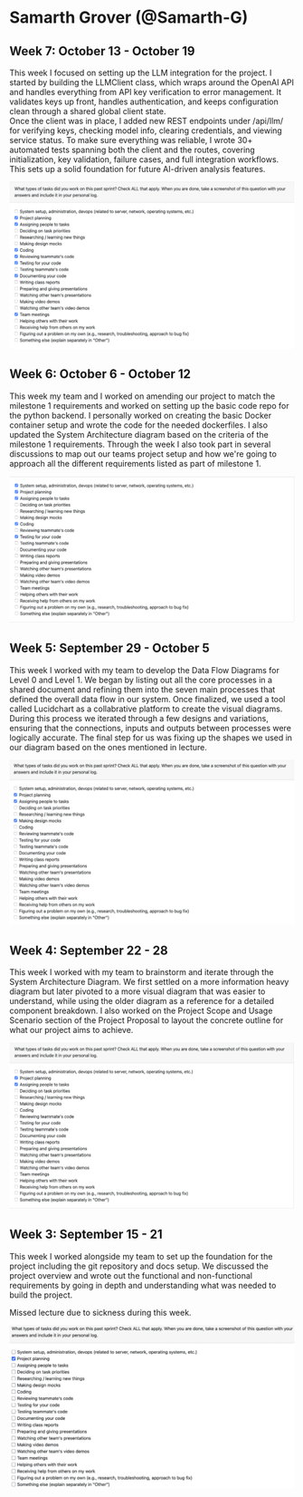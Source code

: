 # Samarth Grover (@Samarth-G)

## Week 7: October 13 - October 19

This week I focused on setting up the LLM integration for the project. I started by building the LLMClient class, which wraps around the OpenAI API and handles everything from API key verification to error management. It validates keys up front, handles authentication, and keeps configuration clean through a shared global client state. <br>
Once the client was in place, I added new REST endpoints under /api/llm/ for verifying keys, checking model info, clearing credentials, and viewing service status.
To make sure everything was reliable, I wrote 30+ automated tests spanning both the client and the routes, covering initialization, key validation, failure cases, and full integration workflows. This sets up a solid foundation for future AI-driven analysis features.

![Week 7 Image](./assets/SamarthG-W7.png)

## Week 6: October 6 - October 12

This week my team and I worked on amending our project to match the milestone 1 requirements and worked on setting up the basic code repo for the python backend. I personally worked on creating the basic Docker container setup and wrote the code for the needed dockerfiles. I also updated the System Architecture diagram based on the criteria of the milestone 1 requirements. Through the week I also took part in several discussions to map out our teams project setup and how we're going to approach all the different requirements listed as part of milestone 1.

![Week 6 Image](./assets/SamarthG-W6.png)

## Week 5: September 29 - October 5

This week I worked with my team to develop the Data Flow Diagrams for Level 0 and Level 1. We began by listing out all the core processes in a shared document and refining them into the seven main processes that defined the overall data flow in our system. Once finalized, we used a tool called Lucidchart as a collabrative platform to create the visual diagrams. During this process we iterated through a few designs and variations, ensuring that the connections, inputs and outputs between processes were logically accurate. The final step for us was fixing up the shapes we used in our diagram based on the ones mentioned in lecture.

![Week 5 Image](./assets/SamarthG-W5.png)

## Week 4: September 22 - 28

This week I worked with my team to brainstorm and iterate through the System Architecture Diagram. We first settled on a more information heavy diagram but later pivoted to a more visual diagram that was easier to understand, while using the older diagram as a reference for a detailed component breakdown. I also worked on the Project Scope and Usage Scenario section of the Project Proposal to layout the concrete outline for what our project aims to achieve. 

![Week 4 Image](./assets/SamarthG-W4.png)

## Week 3: September 15 - 21 
This week I worked alongside my team to set up the foundation for the project including the git repository and docs setup. We discussed the project overview and wrote out the functional and non-functional requirements by going in depth and understanding what was needed to build the project.

Missed lecture due to sickness during this week.

![Week 3 Image](./assets/SamarthG-W3.png)
